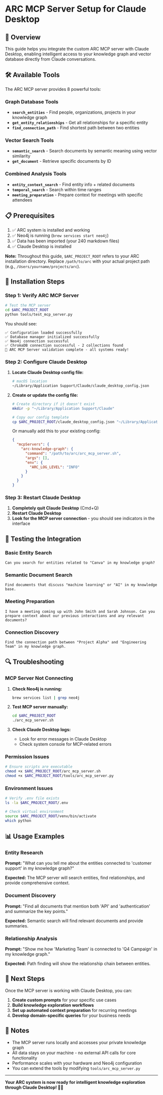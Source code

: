 # ARC MCP Server Setup for Claude Desktop

## 🎯 Overview

This guide helps you integrate the custom ARC MCP server with Claude Desktop, enabling intelligent access to your knowledge graph and vector database directly from Claude conversations.

## 🛠️ Available Tools

The ARC MCP server provides 8 powerful tools:

### Graph Database Tools
- **`search_entities`** - Find people, organizations, projects in your knowledge graph
- **`get_entity_relationships`** - Get all relationships for a specific entity  
- **`find_connection_path`** - Find shortest path between two entities

### Vector Search Tools  
- **`semantic_search`** - Search documents by semantic meaning using vector similarity
- **`get_document`** - Retrieve specific documents by ID

### Combined Analysis Tools
- **`entity_context_search`** - Find entity info + related documents
- **`temporal_search`** - Search within time ranges
- **`meeting_preparation`** - Prepare context for meetings with specific attendees

## 📋 Prerequisites

1. ✅ ARC system is installed and working
2. ✅ Neo4j is running (`brew services start neo4j`)  
3. ✅ Data has been imported (your 240 markdown files)
4. ✅ Claude Desktop is installed

**Note:** Throughout this guide, `$ARC_PROJECT_ROOT` refers to your ARC installation directory. Replace `/path/to/arc` with your actual project path (e.g., `/Users/yourname/projects/arc`).

## 🔧 Installation Steps

### Step 1: Verify ARC MCP Server

```bash
# Test the MCP server
cd $ARC_PROJECT_ROOT
python tools/test_mcp_server.py
```

You should see:
```
✅ Configuration loaded successfully
✅ Database manager initialized successfully  
✅ Neo4j connection successful
✅ ChromaDB connection successful - 2 collections found
🎉 ARC MCP Server validation complete - all systems ready!
```

### Step 2: Configure Claude Desktop

1. **Locate Claude Desktop config file:**
   ```bash
   # macOS location
   ~/Library/Application Support/Claude/claude_desktop_config.json
   ```

2. **Create or update the config file:**
   ```bash
   # Create directory if it doesn't exist
   mkdir -p "~/Library/Application Support/Claude"
   
   # Copy our config template
   cp $ARC_PROJECT_ROOT/claude_desktop_config.json "~/Library/Application Support/Claude/claude_desktop_config.json"
   ```

   Or manually add this to your existing config:
   ```json
   {
     "mcpServers": {
       "arc-knowledge-graph": {
         "command": "/path/to/arc/arc_mcp_server.sh",
         "args": [],
         "env": {
           "ARC_LOG_LEVEL": "INFO"
         }
       }
     }
   }
   ```

### Step 3: Restart Claude Desktop

1. **Completely quit Claude Desktop** (Cmd+Q)
2. **Restart Claude Desktop**
3. **Look for the MCP server connection** - you should see indicators in the interface

## 🧪 Testing the Integration

### Basic Entity Search
```
Can you search for entities related to "Canva" in my knowledge graph?
```

### Semantic Document Search  
```
Find documents that discuss "machine learning" or "AI" in my knowledge base.
```

### Meeting Preparation
```
I have a meeting coming up with John Smith and Sarah Johnson. Can you prepare context about our previous interactions and any relevant documents?
```

### Connection Discovery
```
Find the connection path between "Project Alpha" and "Engineering Team" in my knowledge graph.
```

## 🔍 Troubleshooting

### MCP Server Not Connecting

1. **Check Neo4j is running:**
   ```bash
   brew services list | grep neo4j
   ```

2. **Test MCP server manually:**
   ```bash
   cd $ARC_PROJECT_ROOT
   ./arc_mcp_server.sh
   ```

3. **Check Claude Desktop logs:**
   - Look for error messages in Claude Desktop
   - Check system console for MCP-related errors

### Permission Issues

```bash
# Ensure scripts are executable
chmod +x $ARC_PROJECT_ROOT/arc_mcp_server.sh
chmod +x $ARC_PROJECT_ROOT/tools/arc_mcp_server.py
```

### Environment Issues

```bash
# Verify .env file exists
ls -la $ARC_PROJECT_ROOT/.env

# Check virtual environment
source $ARC_PROJECT_ROOT/venv/bin/activate
which python
```

## 📊 Usage Examples

### Entity Research
**Prompt:** "What can you tell me about the entities connected to 'customer support' in my knowledge graph?"

**Expected:** The MCP server will search entities, find relationships, and provide comprehensive context.

### Document Discovery  
**Prompt:** "Find all documents that mention both 'API' and 'authentication' and summarize the key points."

**Expected:** Semantic search will find relevant documents and provide summaries.

### Relationship Analysis
**Prompt:** "Show me how 'Marketing Team' is connected to 'Q4 Campaign' in my knowledge graph."

**Expected:** Path finding will show the relationship chain between entities.

## 🚀 Next Steps

Once the MCP server is working with Claude Desktop, you can:

1. **Create custom prompts** for your specific use cases
2. **Build knowledge exploration workflows** 
3. **Set up automated context preparation** for recurring meetings
4. **Develop domain-specific queries** for your business needs

## 📝 Notes

- The MCP server runs locally and accesses your private knowledge graph
- All data stays on your machine - no external API calls for core functionality  
- Performance scales with your hardware and Neo4j configuration
- You can extend the tools by modifying `tools/arc_mcp_server.py`

---

**Your ARC system is now ready for intelligent knowledge exploration through Claude Desktop! 🧠✨** 